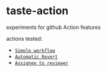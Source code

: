 # taste-action
experiments for github Action features

actions tested:
 - [`Simple workflow`](https://github.com/actions/starter-workflows/blob/master/ci/blank.yml)
 - [`Automatic Revert`](https://github.com/marketplace/actions/automatic-revert)
 - [`Assignee to reviewer`](https://github.com/marketplace/actions/github-action-for-assignee-to-reviewer)
